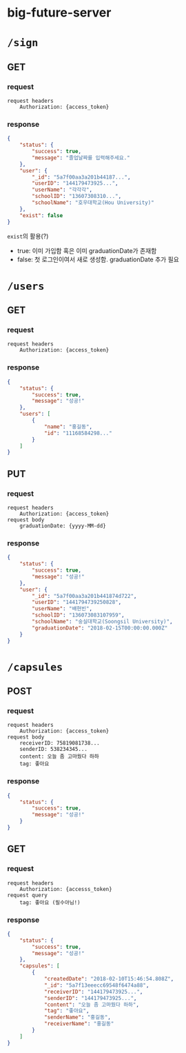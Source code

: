 # big-future-server

# `/sign`
## GET
### request
```
request headers
    Authorization: {access_token}
```

### response
```json
{
    "status": {
        "success": true,
        "message": "졸업날짜를 입력해주세요."
    },
    "user": {
        "_id": "5a7f00aa3a201b44187...",
        "userID": "144179473925...",
        "userName": "각각각",
        "schoolID": "13607308310...",
        "schoolName": "호우대학교(Hou University)"
    },
    "exist": false
}
```

`exist`의 활용(?)
- true: 이미 가입함 혹은 이미 graduationDate가 존재함
- false: 첫 로그인이여서 새로 생성함. graduationDate 추가 필요

# `/users`
## GET
### request
```
request headers
    Authorization: {access_token}
```

### response
```json
{
    "status": {
        "success": true,
        "message": "성공!"
    },
    "users": [
        {
            "name": "홍길동",
            "id": "11168584298..."
        }
    ]
}
```

## PUT
### request
```
request headers
    Authorization: {access_token}
request body
    graduationDate: {yyyy-MM-dd}
```

### response
```json
{
    "status": {
        "success": true,
        "message": "성공!"
    },
    "user": {
        "_id": "5a7f00aa3a201b441874d722",
        "userID": "1441794739250828",
        "userName": "배현빈",
        "schoolID": "136073083107959",
        "schoolName": "숭실대학교(Soongsil University)",
        "graduationDate": "2018-02-15T00:00:00.000Z"
    }
}
```

# `/capsules`
## POST
### request
```
request headers
    Authorization: {access_token}
request body
    receiverID: 75819081738...
    senderID: 538234345...
    content: 오늘 좀 고마웠다 하하
    tag: 좋아요
```

### response
```json
{
    "status": {
        "success": true,
        "message": "성공!"
    }
}
```

## GET
### request
```
request headers
    Authorization: {accesss_token}
request query
    tag: 좋아요 (필수아님!)
```

### response
```json
{
    "status": {
        "success": true,
        "message": "성공!"
    },
    "capsules": [
        {
            "createdDate": "2018-02-10T15:46:54.808Z",
            "_id": "5a7f13eeecc69548f6474a88",
            "receiverID": "144179473925...",
            "senderID": "144179473925...",
            "content": "오늘 좀 고마웠다 하하",
            "tag": "좋아요",
            "senderName": "홍길동",
            "receiverName": "홍길동"
        }
    ]
}
```